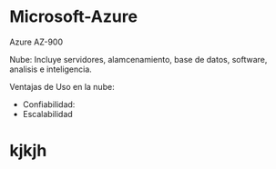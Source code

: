 # Microsoft-Azure
 Azure AZ-900
 
 Nube: Incluye servidores, alamcenamiento, base de datos, software, analisis e inteligencia.
 
Ventajas de Uso en la nube:

 - Confiabilidad: 
 - Escalabilidad
<h1>kjkjh</h1>

